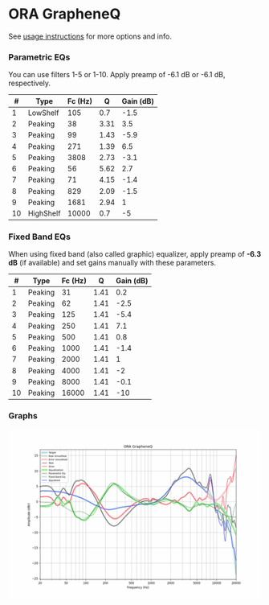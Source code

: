 # ORA GrapheneQ
See [usage instructions](https://github.com/jaakkopasanen/AutoEq#usage) for more options and info.

### Parametric EQs
You can use filters 1-5 or 1-10. Apply preamp of -6.1 dB or -6.1 dB, respectively.

|   # | Type      |   Fc (Hz) |    Q |   Gain (dB) |
|-----|-----------|-----------|------|-------------|
|   1 | LowShelf  |       105 | 0.7  |        -1.5 |
|   2 | Peaking   |        38 | 3.31 |         3.5 |
|   3 | Peaking   |        99 | 1.43 |        -5.9 |
|   4 | Peaking   |       271 | 1.39 |         6.5 |
|   5 | Peaking   |      3808 | 2.73 |        -3.1 |
|   6 | Peaking   |        56 | 5.62 |         2.7 |
|   7 | Peaking   |        71 | 4.15 |        -1.4 |
|   8 | Peaking   |       829 | 2.09 |        -1.5 |
|   9 | Peaking   |      1681 | 2.94 |         1   |
|  10 | HighShelf |     10000 | 0.7  |        -5   |

### Fixed Band EQs
When using fixed band (also called graphic) equalizer, apply preamp of **-6.3 dB** (if available) and set gains manually with these parameters.

|   # | Type    |   Fc (Hz) |    Q |   Gain (dB) |
|-----|---------|-----------|------|-------------|
|   1 | Peaking |        31 | 1.41 |         0.2 |
|   2 | Peaking |        62 | 1.41 |        -2.5 |
|   3 | Peaking |       125 | 1.41 |        -5.4 |
|   4 | Peaking |       250 | 1.41 |         7.1 |
|   5 | Peaking |       500 | 1.41 |         0.8 |
|   6 | Peaking |      1000 | 1.41 |        -1.4 |
|   7 | Peaking |      2000 | 1.41 |         1   |
|   8 | Peaking |      4000 | 1.41 |        -2   |
|   9 | Peaking |      8000 | 1.41 |        -0.1 |
|  10 | Peaking |     16000 | 1.41 |       -10   |

### Graphs
![](./ORA%20GrapheneQ.png)
